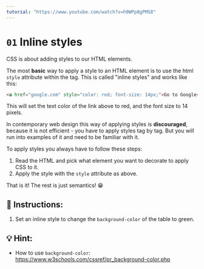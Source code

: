 ```yaml
---
tutorial: "https://www.youtube.com/watch?v=h9WPp8gPMS8"
---
```

# `01` Inline styles

CSS is about adding styles to our HTML elements. 

The most **basic** way to apply a style to an HTML element is to use the html `style` attribute within the tag. This is called "inline styles" and works like this:

```HTML
<a href="google.com" style="color: red; font-size: 14px;">Go to Google</a>
```

This will set the text color of the link above to red, and the font size to 14 pixels.

In contemporary web design this way of applying styles is **discouraged**, because it is not efficient - you have to apply styles tag by tag. But you will run into examples of it and need to be familiar with it.   

To apply styles you always have to follow thеse steps:

1. Read the HTML and pick what element you want to decorate to apply CSS to it.
2. Apply the style with the `style` attribute as above. 

That is it! The rest is just semantics! 😁

## 📝 Instructions:

1. Set an inline style to change the `background-color` of the table to green.

## 💡 Hint:

- How to use `background-color`: https://www.w3schools.com/cssref/pr_background-color.php
